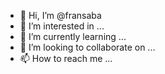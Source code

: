 - 👋 Hi, I’m @fransaba
- 👀 I’m interested in ...
- 🌱 I’m currently learning ...
- 💞️ I’m looking to collaborate on ...
- 📫 How to reach me ...

<!---
fransaba/fransaba is a ✨ special ✨ repository because its `README.md` (this file) appears on your GitHub profile.
You can click the Preview link to take a look at your changes.
--->
